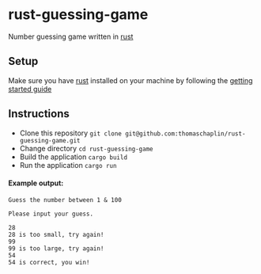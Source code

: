 # rust-guessing-game

Number guessing game written in [rust](https://www.rust-lang.org/)

## Setup

Make sure you have [rust](https://www.rust-lang.org/) installed on your machine by following the [getting started guide](https://www.rust-lang.org/learn/get-started)

## Instructions

* Clone this repository `git clone git@github.com:thomaschaplin/rust-guessing-game.git`
* Change directory `cd rust-guessing-game`
* Build the application `cargo build`
* Run the application `cargo run`

#### Example output:

```
Guess the number between 1 & 100

Please input your guess.

28
28 is too small, try again!
99
99 is too large, try again!
54
54 is correct, you win!
```
